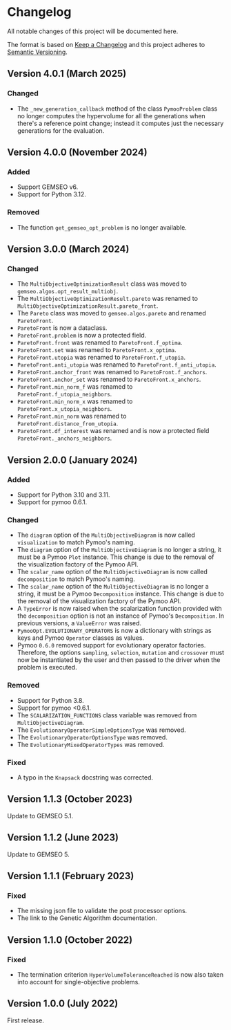 <!--
Copyright 2021 IRT Saint Exupéry, https://www.irt-saintexupery.com

This work is licensed under the Creative Commons Attribution-ShareAlike 4.0
International License. To view a copy of this license, visit
http://creativecommons.org/licenses/by-sa/4.0/ or send a letter to Creative
Commons, PO Box 1866, Mountain View, CA 94042, USA.
-->

<!--
Changelog titles are:
- Added: for new features.
- Changed: for changes in existing functionality.
- Deprecated: for soon-to-be removed features.
- Removed: for now removed features.
- Fixed: for any bug fixes.
- Security: in case of vulnerabilities.
-->

# Changelog

All notable changes of this project will be documented here.


  The format is based on
  [Keep a Changelog](https://keepachangelog.com/en/1.0.0)
  and this project adheres to
  [Semantic Versioning](https://semver.org/spec/v2.0.0.html).

## Version 4.0.1 (March 2025)

### Changed

- The ``_new_generation_callback`` method of the class ``PymooProblem`` class no longer
  computes the hypervolume for all the generations when there's a reference point change;
  instead it computes just the necessary generations for the evaluation.

## Version 4.0.0 (November 2024)

### Added

- Support GEMSEO v6.
- Support for Python 3.12.

### Removed

- The function `get_gemseo_opt_problem` is no longer available.

## Version 3.0.0 (March 2024)

### Changed

- The ``MultiObjectiveOptimizationResult`` class was moved to ``gemseo.algos.opt_result_multiobj``.
- The ``MultiObjectiveOptimizationResult.pareto`` was renamed to ``MultiObjectiveOptimizationResult.pareto_front``.
- The ``Pareto`` class was moved to ``gemseo.algos.pareto`` and renamed ``ParetoFront``.
- ``ParetoFront`` is now a dataclass.
- ``ParetoFront.problem`` is now a protected field.
- ``ParetoFront.front`` was renamed to ``ParetoFront.f_optima``.
- ``ParetoFront.set`` was renamed to ``ParetoFront.x_optima``.
- ``ParetoFront.utopia`` was renamed to ``ParetoFront.f_utopia``.
- ``ParetoFront.anti_utopia`` was renamed to ``ParetoFront.f_anti_utopia``.
- ``ParetoFront.anchor_front`` was renamed to ``ParetoFront.f_anchors``.
- ``ParetoFront.anchor_set`` was renamed to ``ParetoFront.x_anchors``.
- ``ParetoFront.min_norm_f`` was renamed to ``ParetoFront.f_utopia_neighbors``.
- ``ParetoFront.min_norm_x`` was renamed to ``ParetoFront.x_utopia_neighbors``.
- ``ParetoFront.min_norm`` was renamed to ``ParetoFront.distance_from_utopia``.
- ``ParetoFront.df_interest`` was renamed and is now a protected field ``ParetoFront._anchors_neighbors``.

## Version 2.0.0 (January 2024)

### Added

- Support for Python 3.10 and 3.11.
- Support for pymoo 0.6.1.

### Changed

- The ``diagram`` option of the ``MultiObjectiveDiagram`` is now called
  ``visualization`` to match Pymoo's naming.
- The ``diagram`` option of the ``MultiObjectiveDiagram`` is no longer a
  string, it must be a Pymoo ``Plot`` instance. This change is due to the
  removal of the visualization factory of the Pymoo API.
- The ``scalar_name`` option of the ``MultiObjectiveDiagram`` is now called
  ``decomposition`` to match Pymoo's naming.
- The ``scalar_name`` option of the ``MultiObjectiveDiagram`` is no longer a
  string, it must be a Pymoo ``Decomposition`` instance. This change is due to
  the removal of the visualization factory of the Pymoo API.
- A ``TypeError`` is now raised when the scalarization function provided with
  the ``decomposition`` option is not an instance of Pymoo's ``Decomposition``.
  In previous versions, a ``ValueError`` was raised.
- ``PymooOpt.EVOLUTIONARY_OPERATORS`` is now a dictionary with strings as keys
  and Pymoo ``Operator`` classes as values.
- Pymoo `0.6.0` removed support for evolutionary operator factories.
  Therefore, the options ``sampling``, ``selection``, ``mutation`` and
  ``crossover`` must now be instantiated by the user and then passed to the
  driver when the problem is executed.

### Removed

- Support for Python 3.8.
- Support for pymoo <0.6.1.
- The ``SCALARIZATION_FUNCTIONS`` class variable was removed from
  ``MultiObjectiveDiagram``.
- The ``EvolutionaryOperatorSimpleOptionsType`` was removed.
- The ``EvolutionaryOperatorOptionsType`` was removed.
- The ``EvolutionaryMixedOperatorTypes`` was removed.

### Fixed

- A typo in the ``Knapsack`` docstring was corrected.

## Version 1.1.3 (October 2023)

Update to GEMSEO 5.1.

## Version 1.1.2 (June 2023)

Update to GEMSEO 5.

## Version 1.1.1 (February 2023)

### Fixed

- The missing json file to validate the post processor options.
- The link to the Genetic Algorithm documentation.

## Version 1.1.0 (October 2022)

### Fixed

- The termination criterion `HyperVolumeToleranceReached` is now also
    taken into account for single-objective problems.

## Version 1.0.0 (July 2022)

First release.
